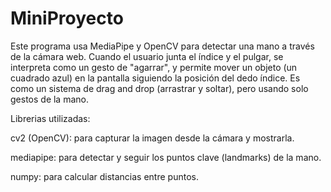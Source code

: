 # MiniProyecto


Este programa usa MediaPipe y OpenCV para detectar una mano a través de la cámara web. Cuando el usuario junta el índice y el pulgar, se interpreta como un gesto de "agarrar", y permite mover un objeto (un cuadrado azul) en la pantalla siguiendo la posición del dedo índice. Es como un sistema de drag and drop (arrastrar y soltar), pero usando solo gestos de la mano.

Librerias utilizadas:

cv2 (OpenCV): para capturar la imagen desde la cámara y mostrarla.

mediapipe: para detectar y seguir los puntos clave (landmarks) de la mano.

numpy: para calcular distancias entre puntos.
